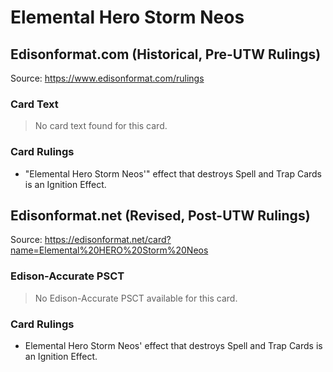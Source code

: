 # Elemental Hero Storm Neos

## Edisonformat.com (Historical, Pre-UTW Rulings)

Source: https://www.edisonformat.com/rulings

### Card Text

> No card text found for this card.

### Card Rulings

*   "Elemental Hero Storm Neos'" effect that destroys Spell and Trap Cards is an Ignition Effect.

## Edisonformat.net (Revised, Post-UTW Rulings)

Source: https://edisonformat.net/card?name=Elemental%20HERO%20Storm%20Neos

### Edison-Accurate PSCT

> No Edison-Accurate PSCT available for this card.

### Card Rulings

*   Elemental Hero Storm Neos' effect that destroys Spell and Trap Cards is an Ignition Effect.
            